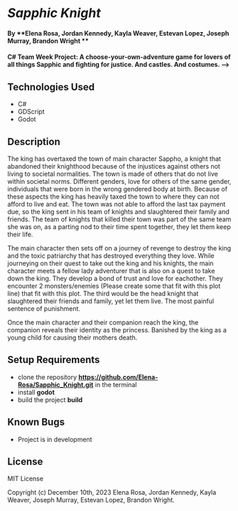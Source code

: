 # _Sapphic Knight_

#### By **Elena Rosa, Jordan Kennedy, Kayla Weaver, Estevan Lopez, Joseph Murray, Brandon Wright **

#### C# Team Week Project: A choose-your-own-adventure game for lovers of all things Sapphic and fighting for justice. And castles. And costumes. -->

## Technologies Used

* C# 
* GDScript
* Godot


## Description

The king has overtaxed the town of main character Sappho, a knight that abandoned their knighthood because of the injustices against others not living to societal normalities. The town is made of others that do not live within societal norms. Different genders, love for others of the same gender, individuals that were born in the wrong gendered body at birth. Because of these aspects the king has heavily taxed the town to where they can not afford to live and eat. The town was not able to afford the last tax payment due, so the king sent in his team of knights and slaughtered their family and friends. The team of knights that killed their town was part of the same team she was on, as a parting nod to their time spent together, they let them keep their life.

The main character then sets off on a journey of revenge to destroy the king and the toxic patriarchy that has destroyed everything they love. While journeying on their quest to take out the king and his knights, the main character meets a fellow lady adventurer that is also on a quest to take down the king. They develop a bond of trust and love for eachother. They encounter 2 monsters/enemies (Please create some that fit with this plot line) that fit with this plot. The third would be the head knight that slaughtered their friends and family, yet let them live. The most painful sentence of punishment.

Once the main character and their companion reach the king, the companion reveals their identity as the princess. Banished by the king as a young child for causing their mothers death. 


## Setup Requirements

* clone the repository **https://github.com/Elena-Rosa/Sapphic_Knight.git** in the terminal
* install **godot**
* build the project **build**

## Known Bugs
* Project is in development

## License
MIT License

Copyright (c) December 10th, 2023 Elena Rosa, Jordan Kennedy, Kayla Weaver, Joseph Murray, Estevan Lopez, Brandon Wright. 